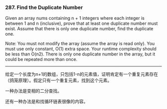 ### 287. Find the Duplicate Number

Given an array nums containing n + 1 integers where each integer is between 1 and n (inclusive), prove that at least one duplicate number must exist. Assume that there is only one duplicate number, find the duplicate one.

Note:
You must not modify the array (assume the array is read only).
You must use only constant, O(1) extra space.
Your runtime complexity should be less than O(n2).
There is only one duplicate number in the array, but it could be repeated more than once.

* * *

给定一个长度为n+1的数组，只包括1-n的元素值，证明肯定有一个重复元素存在（鸽笼原理）。假定只有一个重复元素，找到这个元素。   

一种办法是变相的二分查找。   

还有一种办法是和找循环链表很像的内容。   


